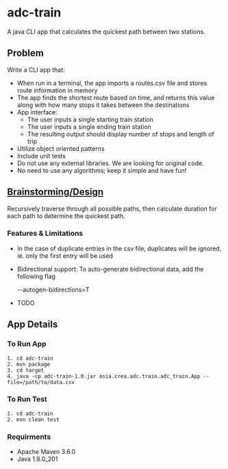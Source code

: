 # adc-train

A java CLI app that calculates the quickest path between two stations.

## Problem

Write a CLI app that:
- When run in a terminal, the app imports a routes.csv file and stores route information in
memory
- The app finds the shortest route based on time, and returns this value along with how
many stops it takes between the destinations
- App interface:
    - The user inputs a single starting train station
    - The user inputs a single ending train station
    - The resulting output should display number of stops and length of trip
- Utilize object oriented patterns
- Include unit tests
- Do not use any external libraries. We are looking for original code.
- No need to use any algorithms; keep it simple and have fun!

## [Brainstorming/Design](https://docs.google.com/document/d/1hraWvOwVA5EXrtfoamw7gSW507F7Sk_0gxjSHfLqQew/edit#heading=h.lar6olxsub5)

Recursively traverse through all possible paths, then calculate duration for each path to determine the quickest path.

### Features & Limitations
- In the case of duplicate entries in the csv file, duplicates will be ignored, ie. only the first entry will be used
- Bidirectional support: To auto-generate bidirectional data, add the following flag
  
    --autogen-bidirections=T
- TODO

## App Details
### To Run App
    1. cd adc-train
    2. mvn package
    3. cd target
    4. java -cp adc-train-1.0.jar asia.crea.adc.train.adc_train.App --file=/path/to/data.csv
 
### To Run Test
    1. cd adc-train
    2. mvn clean test
   
### Requirments
- Apache Maven 3.6.0
- Java 1.8.0_201
